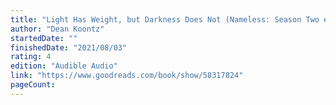 ```yaml
---
title: "Light Has Weight, but Darkness Does Not (Nameless: Season Two #4)"
author: "Dean Koontz"
startedDate: ""
finishedDate: "2021/08/03"
rating: 4
edition: "Audible Audio"
link: "https://www.goodreads.com/book/show/58317824"
pageCount: 
---
```



